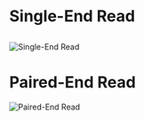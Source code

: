 # Single-End Read

## 
![Single-End Read](https://jl19.github.io/BASH_Training_Course_2023/Docs/assests/Single-End-Read.jpeg)

# Paired-End Read

![Paired-End Read](https://jl19.github.io/BASH_Training_Course_2023/Docs/assests/Paired-End-Read.jpeg)





